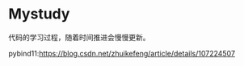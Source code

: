 # Mystudy
代码的学习过程，随着时间推进会慢慢更新。

pybind11:https://blog.csdn.net/zhuikefeng/article/details/107224507
